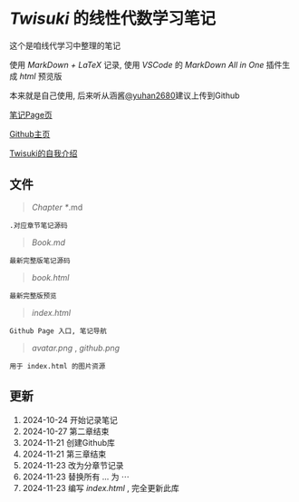 # _Twisuki_ 的线性代数学习笔记

这个是咱线代学习中整理的笔记

使用 _MarkDown + LaTeX_ 记录, 使用 _VSCode_ 的 _MarkDown All in One_ 插件生成 _html_ 预览版

本来就是自己使用, 后来听从涵酱[@yuhan2680](https://github.com/yuhan2680)建议上传到Github

[笔记Page页]()

[Github主页](https://github.com/Twisuki)

[Twisuki的自我介绍](https://twisuki.github.io)

## 文件

> _Chapter *_.md

    .对应章节笔记源码

> _Book.md_

    最新完整版笔记源码

> _book.html_

    最新完整版预览

> _index.html_

    Github Page 入口, 笔记导航

> _avatar.png_ , _github.png_

    用于 index.html 的图片资源

## 更新

1. 2024-10-24 开始记录笔记
2. 2024-10-27 第二章结束
3. 2024-11-21 创建Github库
4. 2024-11-21 第三章结束
5. 2024-11-23 改为分章节记录
6. 2024-11-23 替换所有 $\dots$ 为 $\cdots$
7. 2024-11-23 编写 _index.html_ , 完全更新此库

